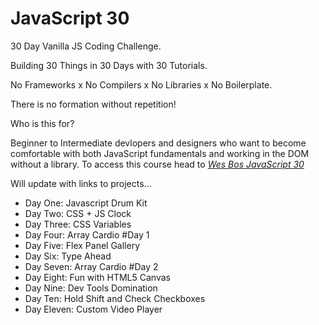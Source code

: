 # JavaScript 30

30 Day Vanilla JS Coding Challenge.

Building 30 Things in 30 Days with 30 Tutorials.

No Frameworks x No Compilers x No Libraries x No Boilerplate.

There is no formation without repetition!

Who is this for?

Beginner to Intermediate devlopers and designers who want to become comfortable with both JavaScript fundamentals and working in the DOM without a library. To access this course head to [*Wes Bos JavaScript 30*](https://JavaScript30.com)

Will update with links to projects...

- Day One: Javascript Drum Kit
- Day Two: CSS + JS Clock
- Day Three: CSS Variables
- Day Four: Array Cardio #Day 1
- Day Five: Flex Panel Gallery
- Day Six: Type Ahead
- Day Seven: Array Cardio #Day 2
- Day Eight: Fun with HTML5 Canvas
- Day Nine: Dev Tools Domination
- Day Ten: Hold Shift and Check Checkboxes
- Day Eleven: Custom Video Player
